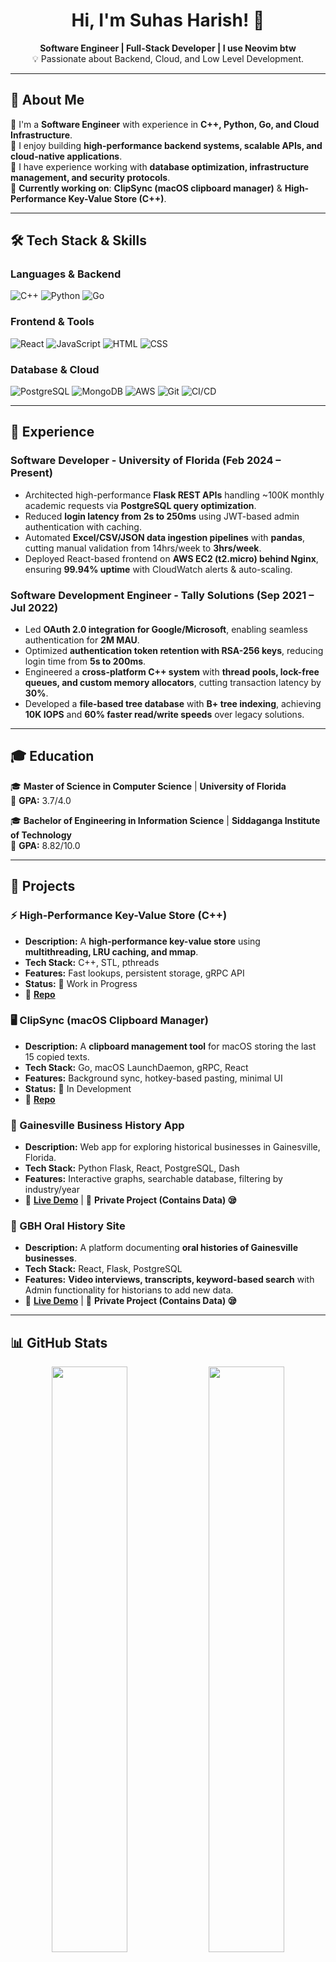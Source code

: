 <h1 align="center">Hi, I'm Suhas Harish! 🖖</h1>

<p align="center">
  <b>Software Engineer | Full-Stack Developer | I use Neovim btw</b>
  <br/>
    💡 Passionate about Backend, Cloud, and Low Level Development.
</p>

---

## 🚀 **About Me**
🔹 I'm a **Software Engineer** with experience in **C++, Python, Go, and Cloud Infrastructure**.<br>
🔹 I enjoy building **high-performance backend systems, scalable APIs, and cloud-native applications**.<br>
🔹 I have experience working with **database optimization, infrastructure management, and security protocols**.<br>
🔹 **Currently working on**: **ClipSync (macOS clipboard manager)** & **High-Performance Key-Value Store (C++)**.<br>

---

## 🛠️ **Tech Stack & Skills**
### **Languages & Backend**
![C++](https://img.shields.io/badge/C%2B%2B-00599C?style=for-the-badge&logo=c%2B%2B&logoColor=white)
![Python](https://img.shields.io/badge/Python-3776AB?style=for-the-badge&logo=python&logoColor=white)
![Go](https://img.shields.io/badge/Go-00ADD8?style=for-the-badge&logo=go&logoColor=white)

### **Frontend & Tools**
![React](https://img.shields.io/badge/React-20232A?style=for-the-badge&logo=react&logoColor=61DAFB)
![JavaScript](https://img.shields.io/badge/JavaScript-F7DF1E?style=for-the-badge&logo=javascript&logoColor=black)
![HTML](https://img.shields.io/badge/HTML5-E34F26?style=for-the-badge&logo=html5&logoColor=white)
![CSS](https://img.shields.io/badge/CSS3-1572B6?style=for-the-badge&logo=css3&logoColor=white)

### **Database & Cloud**
![PostgreSQL](https://img.shields.io/badge/PostgreSQL-316192?style=for-the-badge&logo=postgresql&logoColor=white)
![MongoDB](https://img.shields.io/badge/MongoDB-4EA94B?style=for-the-badge&logo=mongodb&logoColor=white)
![AWS](https://img.shields.io/badge/AWS-232F3E?style=for-the-badge&logo=amazon-aws&logoColor=white)
![Git](https://img.shields.io/badge/Git-F05032?style=for-the-badge&logo=git&logoColor=white)
![CI/CD](https://img.shields.io/badge/CI%2FCD-5C2D91?style=for-the-badge&logo=githubactions&logoColor=white)

---

## 💼 **Experience**
### **Software Developer - University of Florida (Feb 2024 – Present)**
- Architected high-performance **Flask REST APIs** handling ~100K monthly academic requests via **PostgreSQL query optimization**.
- Reduced **login latency from 2s to 250ms** using JWT-based admin authentication with caching.
- Automated **Excel/CSV/JSON data ingestion pipelines** with **pandas**, cutting manual validation from 14hrs/week to **3hrs/week**.
- Deployed React-based frontend on **AWS EC2 (t2.micro) behind Nginx**, ensuring **99.94% uptime** with CloudWatch alerts & auto-scaling.

### **Software Development Engineer - Tally Solutions (Sep 2021 – Jul 2022)**
- Led **OAuth 2.0 integration for Google/Microsoft**, enabling seamless authentication for **2M MAU**.
- Optimized **authentication token retention with RSA-256 keys**, reducing login time from **5s to 200ms**.
- Engineered a **cross-platform C++ system** with **thread pools, lock-free queues, and custom memory allocators**, cutting transaction latency by **30%**.
- Developed a **file-based tree database** with **B+ tree indexing**, achieving **10K IOPS** and **60% faster read/write speeds** over legacy solutions.

---

## 🎓 **Education**
🎓 **Master of Science in Computer Science** | **University of Florida**<br>
📌 **GPA:** 3.7/4.0

🎓 **Bachelor of Engineering in Information Science** | **Siddaganga Institute of Technology**<br>
📌 **GPA:** 8.82/10.0

---

## 🚀 **Projects**
### **⚡ High-Performance Key-Value Store (C++)**
- **Description:** A **high-performance key-value store** using **multithreading, LRU caching, and mmap**.
- **Tech Stack:** C++, STL, pthreads
- **Features:** Fast lookups, persistent storage, gRPC API
- **Status:** 🚧 Work in Progress
- 📂 **[Repo](https://github.com/SuhasHareesh/HighPerfKVStore)**

### **🖥️ ClipSync (macOS Clipboard Manager)**
- **Description:** A **clipboard management tool** for macOS storing the last 15 copied texts.
- **Tech Stack:** Go, macOS LaunchDaemon, gRPC, React
- **Features:** Background sync, hotkey-based pasting, minimal UI
- **Status:** 🚧 In Development
- 📂 **[Repo](https://github.com/SuhasHareesh/clipsync)**

### **📜 Gainesville Business History App**
- **Description:** Web app for exploring historical businesses in Gainesville, Florida.
- **Tech Stack:** Python Flask, React, PostgreSQL, Dash
- **Features:** Interactive graphs, searchable database, filtering by industry/year
- 🔗 **[Live Demo](https://www.gainesvilleflbusinesshistory.com)** | 📂 **Private Project (Contains Data) 😪**

### **📝 GBH Oral History Site**
- **Description:** A platform documenting **oral histories of Gainesville businesses**.
- **Tech Stack:** React, Flask, PostgreSQL
- **Features:** **Video interviews, transcripts, keyword-based search** with Admin functionality for historians to add new data.
- 🔗 **[Live Demo](https://www.gbhoralhistories.com)** | 📂 **Private Project (Contains Data) 😪**

---

## 📊 **GitHub Stats**
<p align="center">
  <img src="https://github-readme-stats.vercel.app/api?username=SuhasHareesh&show_icons=true&theme=dark" width="49%" />
  <img src="https://github-readme-stats.vercel.app/api/top-langs/?username=suhashareesh&layout=compact&theme=dark" width="49%" />
</p>

---

## ⌨️  **Leetcode Stats**
<p align="center">
  <img src="https://leetcard.jacoblin.cool/SuhasHareesh?theme=dark&font=Karma" width="80%" />
</p>

---

## 🌐 **Let's Connect**
[![LinkedIn](https://img.shields.io/badge/LinkedIn-Suhas_Harish-blue?style=for-the-badge&logo=linkedin)](https://www.linkedin.com/in/suhas-hareesh/)<br>
[![GitHub](https://img.shields.io/badge/GitHub-Suhas_Hareesh-black?style=for-the-badge&logo=github)](https://github.com/suhashareesh)<br>
📧 **Email:** suhashareesh09@gmail.com

---

## 🎸 **Fun Facts**
- 🏎️ **Huge Formula 1 fan** - I'm rooting for Scuderia Ferrari to win this year!😎
- 🌍 **HUGE Anime Fan**!! And hence learning **Japanese** on the side.
- 💪 Gym & fitness enthusiast – **trying to cut down weight!**

---

### **🚀 Keep Building, Keep Innovating!**
🙌 Thanks for visiting! Let’s connect & collaborate!
